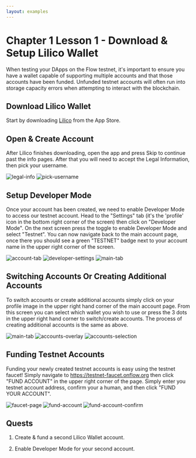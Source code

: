 ```yaml
---
layout: examples
---
```


# Chapter 1 Lesson 1 - Download & Setup Lilico Wallet

When testing your DApps on the Flow testnet, it's important to ensure you have a wallet capable of supporting multiple accounts and that those accounts have been funded. Unfunded testnet accounts will often run into storage capacity errors when attempting to interact with the blockchain.

## Download Lilico Wallet

Start by downloading [Lilico](https://apps.apple.com/us/app/lilico/id1644169603) from the App Store.

## Open & Create Account

After Lilico finishes downloading, open the app and press Skip to continue past the info pages. After that you will need to accept the Legal Information, then pick your username.

<div class="md-images">
  <img src="https://i.imgur.com/MUyrKvyl.png" alt="legal-info" />
  <img src="https://i.imgur.com/IEeE5bYl.png" alt="pick-username" />
</div>

## Setup Developer Mode

Once your account has been created, we need to enable Developer Mode to access our testnet account. Head to the "Settings" tab (it's the 'profile' icon in the bottom right corner of the screen) then click on "Developer Mode". On the next screen press the toggle to enable Developer Mode and select "Testnet". You can now navigate back to the main account page, once there you should see a green "TESTNET" badge next to your account name in the upper right corner of the screen.

<div class="md-images">
  <img src="https://i.imgur.com/PFb2lk1l.png" alt="account-tab" />
  <img src="https://i.imgur.com/ar5LVnml.png" alt="developer-settings" />
  <img src="https://i.imgur.com/BHy5sHQl.png" alt="main-tab" />
</div>

## Switching Accounts Or Creating Additional Accounts

To switch accounts or create additional accounts simply click on your profile image in the upper right hand corner of the main account page. From this screen you can select which wallet you wish to use or press the 3 dots in the upper right hand corner to switch/create accounts. The process of creating additional accounts is the same as above.

<div class="md-images">
  <img src="https://i.imgur.com/BHy5sHQl.png" alt="main-tab" />
  <img src="https://i.imgur.com/td8NzKml.png" alt="accounts-overlay" />
  <img src="https://i.imgur.com/q6Q47l7l.jpg" alt="accounts-selection" />
</div>

## Funding Testnet Accounts

Funding your newly created testnet accounts is easy using the testnet faucet! Simply navigate to https://testnet-faucet.onflow.org then click "FUND ACCOUNT" in the upper right corner of the page. Simply enter you testnet account address, confirm your a human, and then click "FUND YOUR ACCOUNT".

<div class="md-images">
  <img src="https://i.imgur.com/z4qt9yMl.png" alt="faucet-page" />
  <img src="https://i.imgur.com/2ye5r7Il.png" alt="fund-account" />
  <img src="https://i.imgur.com/bJmpm7al.png" alt="fund-account-confirm" />
</div>

## Quests

1. Create & fund a second Lilico Wallet account.

2. Enable Developer Mode for your second account.
